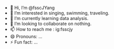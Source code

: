 - 👋 Hi, I’m @fsscJYang
- 👀 I’m interested in singing, swimming, traveling.
- 🌱 I’m currently learning data analysis.
- 💞️ I’m looking to collaborate on nothing.
- 📫 How to reach me : ig:fsscjy
- 😄 Pronouns: ...
- ⚡ Fun fact: ...

<!---
fsscJYang/fsscJYang is a ✨ special ✨ repository because its `README.md` (this file) appears on your GitHub profile.
You can click the Preview link to take a look at your changes.
--->
